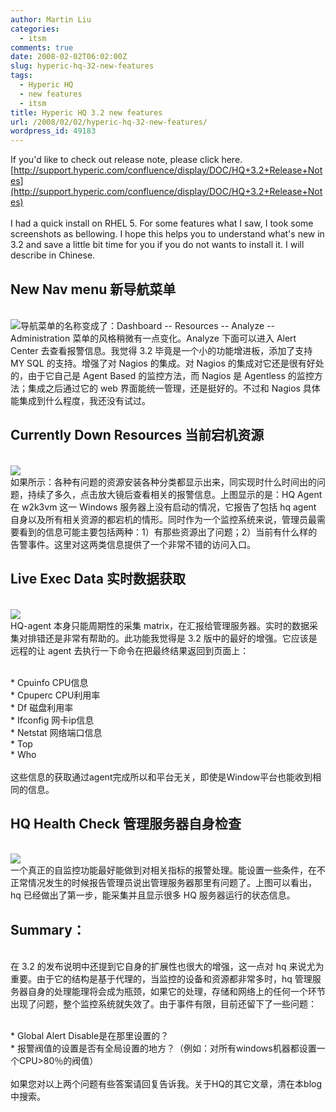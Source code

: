 ```yaml
---
author: Martin Liu
categories:
  - itsm
comments: true
date: 2008-02-02T06:02:00Z
slug: hyperic-hq-32-new-features
tags:
  - Hyperic HQ
  - new features
  - itsm
title: Hyperic HQ 3.2 new features
url: /2008/02/02/hyperic-hq-32-new-features/
wordpress_id: 49183
---
```


If you'd like to check out release note, please click here. [http://support.hyperic.com/confluence/display/DOC/HQ+3.2+Release+Notes](http://support.hyperic.com/confluence/display/DOC/HQ+3.2+Release+Notes)<br /><br />I had a quick install on RHEL 5. For some features what I saw, I took some screenshots as bellowing. I hope this helps you to understand what's new in 3.2 and save a little bit time for you if you do not wants to install it. I will describe in Chinese.<br />

## New Nav menu 新导航菜单

<br />![](http://lh5.google.com/liuzh66/R6QKZn2WokI/AAAAAAAAAeo/ZYObo0rO5Dc/image%5B15%5D.png)导航菜单的名称变成了：Dashboard -- Resources -- Analyze -- Administration 菜单的风格稍微有一点变化。Analyze 下面可以进入 Alert Center 去查看报警信息。我觉得 3.2 毕竟是一个小的功能增进板，添加了支持 MY SQL 的支持。增强了对 Nagios 的集成。对 Nagios 的集成对它还是很有好处的，由于它自己是 Agent Based 的监控方法，而 Nagios 是 Agentless 的监控方法；集成之后通过它的 web 界面能统一管理，还是挺好的。不过和 Nagios 具体能集成到什么程度，我还没有试过。<br />

## Currently Down Resources 当前宕机资源

<br />![](http://lh4.google.com/liuzh66/R6QK9X2WomI/AAAAAAAAAe4/iGNp8zHxnok/image%5B19%5D.png)<br />如果所示：各种有问题的资源安装各种分类都显示出来，同实现时什么时间出的问题，持续了多久，点击放大镜后查看相关的报警信息。上图显示的是：HQ Agent 在 w2k3vm 这一 Windows 服务器上没有启动的情况，它报告了包括 hq agent 自身以及所有相关资源的都宕机的情形。同时作为一个监控系统来说，管理员最需要看到的信息可能主要包括两种：1）有那些资源出了问题；2）当前有什么样的告警事件。这里对这两类信息提供了一个非常不错的访问入口。<br />

## Live Exec Data 实时数据获取

<br />![](http://lh6.google.com/liuzh66/R6QLY32WooI/AAAAAAAAAfI/JDuTMobC7IE/image%5B24%5D.png)<br />HQ-agent 本身只能周期性的采集 matrix，在汇报给管理服务器。实时的数据采集对排错还是非常有帮助的。此功能我觉得是 3.2 版中的最好的增强。它应该是远程的让 agent 去执行一下命令在把最终结果返回到页面上：<br />

<br />	
  * Cpuinfo  CPU信息
<br />	
  * Cpuperc  CPU利用率
<br />	
  * Df            磁盘利用率
<br />	
  * Ifconfig   网卡ip信息
<br />	
  * Netstat   网络端口信息
<br />	
  * Top
<br />	
  * Who
<br /><br />这些信息的获取通过agent完成所以和平台无关，即使是Window平台也能收到相同的信息。<br />

## HQ Health Check 管理服务器自身检查

<br />![](http://lh4.google.com/liuzh66/R6QLxX2WoqI/AAAAAAAAAfY/_qW9Xr0ni6w/image%5B28%5D.png)<br />一个真正的自监控功能最好能做到对相关指标的报警处理。能设置一些条件，在不正常情况发生的时候报告管理员说出管理服务器那里有问题了。上图可以看出，hq 已经做出了第一步，能采集并且显示很多 HQ 服务器运行的状态信息。<br />

## Summary：

<br />在 3.2 的发布说明中还提到它自身的扩展性也很大的增强，这一点对 hq 来说尤为重要。由于它的结构是基于代理的，当监控的设备和资源都非常多时，hq 管理服务器自身的处理能理将会成为瓶颈，如果它的处理，存储和网络上的任何一个环节出现了问题，整个监控系统就失效了。由于事件有限，目前还留下了一些问题：<br />

<br />	
  * Global Alert Disable是在那里设置的？
<br />	
  * 报警阀值的设置是否有全局设置的地方？（例如：对所有windows机器都设置一个CPU>80％的阀值）
<br /><br />如果您对以上两个问题有些答案请回复告诉我。关于HQ的其它文章，清在本blog中搜索。

